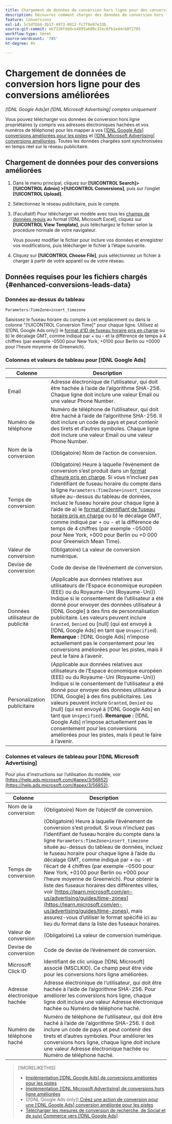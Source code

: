 ```yaml
---
title: Chargement de données de conversion hors ligne pour des conversions améliorées
description: Découvrez comment charger des données de conversion hors ligne propriétaires pour mapper les conversions vers des  [!DNL Google Ads] conversions améliorées pour les pistes et [!DNL Microsoft Advertising] conversions améliorées.
feature: Conversions
exl-id: 5c5dfbb8-3b17-4973-8012-fc7f0e97e33b
source-git-commit: eb7320fdddce4895a689c32ec6fb1e44cb8f2705
workflow-type: tm+mt
source-wordcount: '785'
ht-degree: 0%

---
```


# Chargement de données de conversion hors ligne pour des conversions améliorées

*[!DNL Google Ads]et [!DNL Microsoft Advertising] comptes uniquement*

Vous pouvez télécharger vos données de conversion hors ligne propriétaires (y compris vos adresses électroniques hachées et vos numéros de téléphone) pour les mapper à vos [[!DNL Google Ads]  conversions améliorées pour les pistes](/help/search-social-commerce/admin/conversion-metrics/conversion-action-google.md) et [[!DNL Microsoft Advertising]  conversions améliorées](https://help.ads.microsoft.com/#apex/ads/en/60178). Toutes les données chargées sont synchronisées en temps réel sur le réseau publicitaire.

## Chargement de données pour des conversions améliorées

1. Dans le menu principal, cliquez sur **[!UICONTROL Search]> [!UICONTROL Admin] >[!UICONTROL Conversions]**, puis sur l’onglet **[!UICONTROL Upload]**.

1. Sélectionnez le réseau publicitaire, puis le compte.

1. (Facultatif) Pour télécharger un modèle avec tous les [ champs de données requis](#enhanced-conversions-leads-data) au format [!DNL Microsoft Excel], cliquez sur **[!UICONTROL View Template]**, puis téléchargez le fichier selon la procédure normale de votre navigateur.

   Vous pouvez modifier le fichier pour inclure vos données et enregistrer vos modifications, puis télécharger le fichier à l’étape suivante.

1. Cliquez sur **[!UICONTROL Choose File]**, puis sélectionnez un fichier à charger à partir de votre appareil ou de votre réseau.

## Données requises pour les fichiers chargés {#enhanced-conversions-leads-data}

### Données au-dessus du tableau

`Parameters:TimeZone=insert_timezone`

Saisissez le fuseau horaire du compte à cet emplacement ou dans la colonne &quot;[!UICONTROL Conversion Time]&quot; pour chaque ligne. Utilisez a\) ([!DNL Google Ads only]) le [ format d’ID de fuseau horaire pris en charge](https://developers.google.com/google-ads/api/data/codes-formats#timezone_ids) ou b\) le décalage GMT, comme indiqué par + ou - et la différence de temps à 4 chiffres (par exemple -0500 pour New York, +0100 pour Berlin ou +0000 pour l’heure moyenne de Greenwich).

### Colonnes et valeurs de tableau pour [!DNL Google Ads]

| Colonne | Description |
| ------ | ----------- |
| Email | Adresse électronique de l’utilisateur, qui doit être hachée à l’aide de l’algorithme SHA-256. Chaque ligne doit inclure une valeur Email ou une valeur Phone Number. |
| Numéro de téléphone | Numéro de téléphone de l’utilisateur, qui doit être haché à l’aide de l’algorithme SHA-256. Il doit inclure un code de pays et peut contenir des tirets et d’autres symboles. Chaque ligne doit inclure une valeur Email ou une valeur Phone Number. |
| Nom de la conversion | (Obligatoire) Nom de l’action de conversion. |
| Temps de conversion | (Obligatoire) Heure à laquelle l’événement de conversion s’est produit dans un [format d’heure pris en charge](https://support.google.com/google-ads/answer/7014069#prepare_data). Si vous n’incluez pas l’identifiant de fuseau horaire du compte dans la ligne `Parameters:TimeZone=insert_timezone` située au-dessus du tableau de données, incluez le fuseau horaire pour chaque ligne à l’aide de a\) le [format d’identifiant de fuseau horaire pris en charge](https://developers.google.com/google-ads/api/data/codes-formats#timezone_ids) ou b\) le décalage GMT, comme indiqué par + ou - et la différence de temps de 4 chiffres (par exemple -05000 pour New York, +000 pour Berlin ou +0 000 pour Greenwich Mean Time). |
| Valeur de conversion | (Obligatoire) La valeur de conversion numérique. |
| Devise de conversion | Code de devise de l’événement de conversion. |
| Données utilisateur de publicité | (Applicable aux données relatives aux utilisateurs de l’Espace économique européen (EEE) ou du Royaume-Uni (Royaume-Uni)) Indique si le consentement de l’utilisateur a été donné pour envoyer des données utilisateur à [!DNL Google] à des fins de personnalisation publicitaire. Les valeurs peuvent inclure `Granted`, `Denied` ou \[null\] (qui est envoyé à [!DNL Google Ads] en tant que `Unspecified`). **Remarque :** [!DNL Google Ads] n’impose actuellement pas le consentement pour les conversions améliorées pour les pistes, mais il peut le faire à l’avenir. |
| Personalization publicitaire | (Applicable aux données relatives aux utilisateurs de l’Espace économique européen (EEE) ou du Royaume-Uni (Royaume-Uni)) Indique si le consentement de l’utilisateur a été donné pour envoyer des données utilisateur à [!DNL Google] à des fins publicitaires. Les valeurs peuvent inclure `Granted`, `Denied` ou \[null\] (qui est envoyé à [!DNL Google Ads] en tant que `Unspecified`). **Remarque :** [!DNL Google Ads] n’impose actuellement pas le consentement pour les conversions améliorées pour les pistes, mais il peut le faire à l’avenir. |

### Colonnes et valeurs de tableau pour [!DNL Microsoft Advertising]

Pour plus d’instructions sur l’utilisation du modèle, voir [https://help.ads.microsoft.com/#apex/3/56852](https://help.ads.microsoft.com/#apex/3/56852).

| Colonne | Description |
| ------ | ----------- |
| Nom de la conversion | (Obligatoire) Nom de l’objectif de conversion. |
| Temps de conversion | (Obligatoire) Heure à laquelle l’événement de conversion s’est produit. Si vous n’incluez pas l’identifiant de fuseau horaire du compte dans la ligne `Parameters:TimeZone=insert_timezone` située au-dessus du tableau de données, incluez le fuseau horaire pour chaque ligne à l’aide du décalage GMT, comme indiqué par + ou - et l’écart de 4 chiffres (par exemple -0500 pour New York, +0100 pour Berlin ou +000 pour l’heure moyenne de Greenwich). Pour obtenir la liste des fuseaux horaires des différentes villes, voir [https://learn.microsoft.com/en-us/advertising/guides/time-zones](https://learn.microsoft.com/en-us/advertising/guides/time-zones), mais assurez-vous d’utiliser le format spécifié ici au lieu du format dans la liste des fuseaux horaires. |
| Valeur de conversion | (Obligatoire) La valeur de conversion numérique. |
| Devise de conversion | Code de devise de l’événement de conversion. |
| Microsoft Click ID | Identifiant de clic unique [!DNL Microsoft] associé (MSCLKID). Ce champ peut être vide pour les conversions hors ligne améliorées. |
| Adresse électronique hachée | Adresse électronique de l’utilisateur, qui doit être hachée à l’aide de l’algorithme SHA-256. Pour améliorer les conversions hors ligne, chaque ligne doit inclure une valeur Adresse électronique hachée ou Numéro de téléphone haché. |
| Numéro de téléphone haché | Numéro de téléphone de l’utilisateur, qui doit être haché à l’aide de l’algorithme SHA-256. Il doit inclure un code de pays et peut contenir des tirets et d’autres symboles. Pour améliorer les conversions hors ligne, chaque ligne doit inclure une valeur Adresse électronique hachée ou Numéro de téléphone haché. |

>[!MORELIKETHIS]
>
>* [Implémentation [!DNL Google Ads] de conversions améliorées pour les pistes](/help/search-social-commerce/campaign-management/special-workflows/google-enhanced-conversions-leads.md)
>* [Implémentation [!DNL Microsoft Advertising] de conversions hors ligne améliorées](/help/search-social-commerce/campaign-management/special-workflows/microsoft-enhanced-conversions.md)
>* ([!DNL Google Ads only])[ Créez une action de conversion pour une  [!DNL Google Ads] conversion améliorée pour les pistes](/help/search-social-commerce/admin/conversion-metrics/conversion-action-google.md)
>* [ Télécharger les mesures de conversion de recherche, de Social et de suivi Commerce vers  [!DNL Google Ads]](/help/search-social-commerce/tools/conversion-metrics-upload-to-google.md)
